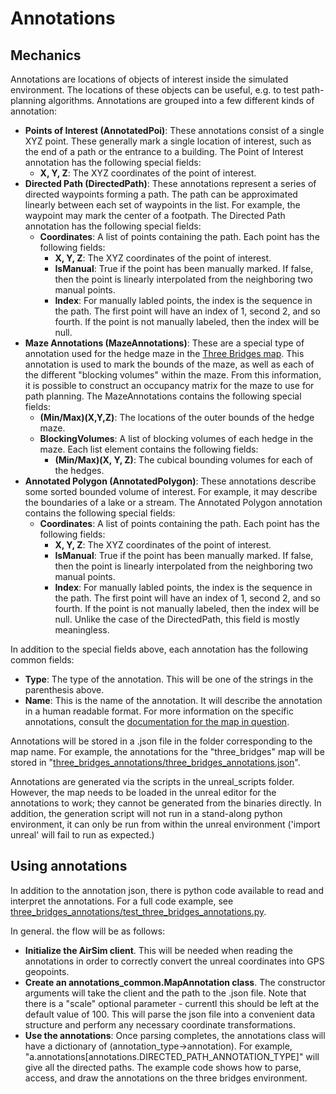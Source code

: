 # Annotations

## Mechanics
Annotations are locations of objects of interest inside the simulated environment. The locations of these objects can be useful, e.g. to test path-planning algorithms. Annotations are grouped into a few different kinds of annotation:

* **Points of Interest (AnnotatedPoi)**: These annotations consist of a single XYZ point. These generally mark a single location of interest, such as the end of a path or the entrance to a building. The Point of Interest annotation has the following special fields:
    * **X, Y, Z**: The XYZ coordinates of the point of interest.
* **Directed Path (DirectedPath)**: These annotations represent a series of directed waypoints forming a path. The path can be approximated linearly between each set of waypoints in the list. For example, the waypoint may mark the center of a footpath. The Directed Path annotation has the following special fields:
    * **Coordinates**: A list of points containing the path. Each point has the following fields:
        * **X, Y, Z**: The XYZ coordinates of the point of interest.
        * **IsManual**: True if the point has been manually marked. If false, then the point is linearly interpolated from the neighboring two manual points.
        * **Index**: For manually labled points, the index is the sequence in the path. The first point will have an index of 1, second 2, and so fourth. If the point is not manually labeled, then the index will be null. 
* **Maze Annotations (MazeAnnotations)**: These are a special type of annotation used for the hedge maze in the [Three Bridges map](). This annotation is used to mark the bounds of the maze, as well as each of the different "blocking volumes" within the maze. From this information, it is possible to construct an occupancy matrix for the maze to use for path planning. The MazeAnnotations contains the following special fields:
    * **(Min/Max)(X,Y,Z)**: The locations of the outer bounds of the hedge maze. 
    * **BlockingVolumes**: A list of blocking volumes of each hedge in the maze. Each list element contains the following fields:
        * **(Min/Max)(X, Y, Z)**: The cubical bounding volumes for each of the hedges.  
* **Annotated Polygon (AnnotatedPolygon)**: These annotations describe some sorted bounded volume of interest. For example, it may describe the boundaries of a lake or a stream. The Annotated Polygon annotation contains the following special fields:
    * **Coordinates**: A list of points containing the path. Each point has the following fields:
        * **X, Y, Z**: The XYZ coordinates of the point of interest.
        * **IsManual**: True if the point has been manually marked. If false, then the point is linearly interpolated from the neighboring two manual points.
        * **Index**: For manually labled points, the index is the sequence in the path. The first point will have an index of 1, second 2, and so fourth. If the point is not manually labeled, then the index will be null. Unlike the case of the DirectedPath, this field is mostly meaningless.

In addition to the special fields above, each annotation has the following common fields:
* **Type**: The type of the annotation. This will be one of the strings in the parenthesis above.
* **Name**: This is the name of the annotation. It will describe the annotation in a human readable format. For more information on the specific annotations, consult the [documentation for the map in question]().

Annotations will be stored in a .json file in the folder corresponding to the map name. For example, the annotations for the "three_bridges" map will be stored in "[three_bridges_annotations/three_bridges_annotations.json](https://github.com/mitchellspryn/AnnotatedUnrealMaps/blob/master/AnnotatedUnrealMaps/three_bridges_annotations/three_bridges_annotations.json)".

Annotations are generated via the scripts in the unreal_scripts folder. However, the map needs to be loaded in the unreal editor for the annotations to work; they cannot be generated from the binaries directly. In addition, the generation script will not run in a stand-along python environment, it can only be run from within the unreal environment ('import unreal' will fail to run as expected.)

## Using annotations
In addition to the annotation json, there is python code available to read and interpret the annotations. For a full code example, see [three_bridges_annotations/test_three_bridges_annotations.py](https://github.com/mitchellspryn/AnnotatedUnrealMaps/blob/master/AnnotatedUnrealMaps/three_bridges_annotations/test_three_bridges_annotations.py).

In general. the flow will be as follows:
* **Initialize the AirSim client**. This will be needed when reading the annotations in order to correctly convert the unreal coordinates into GPS geopoints.
* **Create an annotations_common.MapAnnotation class**. The constructor arguments will take the client and the path to the .json file. Note that there is a "scale" optional parameter - currentl this should be left at the default value of 100. This will parse the json file into a convenient data structure and perform any necessary coordinate transformations.
* **Use the annotations**: Once parsing completes, the annotations class will have a dictionary of (annotation_type->annotation). For example, "a.annotations[annotations.DIRECTED_PATH_ANNOTATION_TYPE]" will give all the directed paths. The example code shows how to parse, access, and draw the annotations on the three bridges environment. 